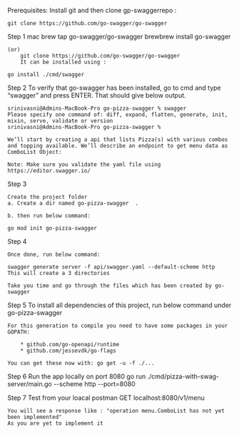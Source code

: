 Prerequisites:
	Install git and then clone gp-swaggerrepo :

	git clone https://github.com/go-swagger/go-swagger

Step 1
	mac
		brew tap go-swagger/go-swagger
	brewbrew install go-swagger

	(or)
		git clone https://github.com/go-swagger/go-swagger
		It can be installed using :

	go install ./cmd/swagger

Step 2
	To verify that go-swagger has been installed, go to cmd and type “swagger” and press ENTER. That should give below output.

	srinivasni@Admins-MacBook-Pro go-pizza-swagger % swagger                     
	Please specify one command of: diff, expand, flatten, generate, init, mixin, serve, validate or version
	srinivasni@Admins-MacBook-Pro go-pizza-swagger % 

	We’ll start by creating a api that lists Pizza(s) with various combos and topping available. We’ll describe an endpoint to get menu data as ComboList Object:

	Note: Make sure you validate the yaml file using https://editor.swagger.io/

Step 3

	Create the project folder
	a. Create a dir named go-pizza-swagger  .

	b. then run below command:

	go mod init go-pizza-swagger 

Step 4

	Once done, run below command:

	swagger generate server -f api/swagger.yaml --default-scheme http
	This will create a 3 directories

	Take you time and go through the files which has been created by go-swagger

Step 5
	To install all dependencies of this project, run below command under go-pizza-swagger

	For this generation to compile you need to have some packages in your GOPATH:

		* github.com/go-openapi/runtime
		* github.com/jessevdk/go-flags

	You can get these now with: go get -u -f ./...


Step 6
	Run the app locally on port 8080
	go run ./cmd/pizza-with-swag-server/main.go --scheme http --port=8080

Step 7
	Test from your loacal postman
	GET localhost:8080/v1/menu

	You will see a response like : "operation menu.ComboList has not yet been implemented"
	As you are yet to implement it